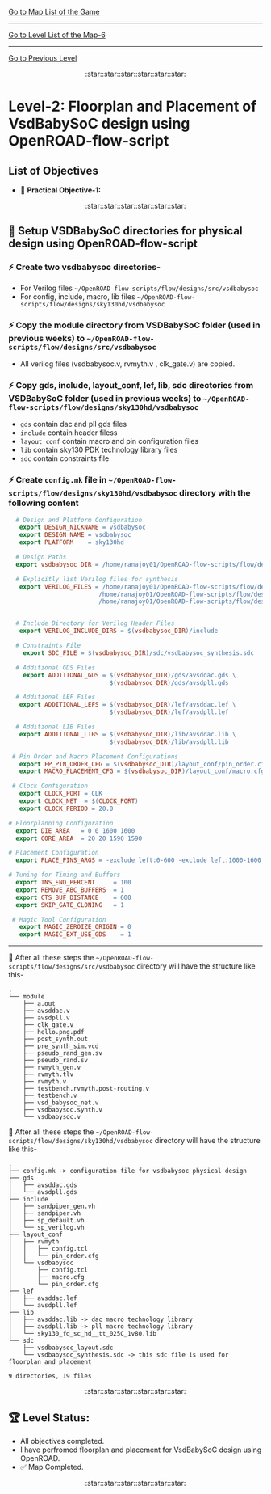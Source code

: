 [Go to Map List of the Game](https://github.com/Ranajoy01/Map_List_Path_to_silicon_RISC_V_SoC_Tapeout_game)

---

[Go to Level List of the Map-6](https://github.com/Ranajoy01/Map_6_Path_to_silicon_RISC_V_SoC_Tapeout_game)

---

[Go to Previous Level](../Level_1/readme.md)

<div align="center">:star::star::star::star::star::star:</div> 

# Level-2: Floorplan and Placement of VsdBabySoC design using OpenROAD-flow-script

## List of Objectives

- :microscope: <b>Practical Objective-1:</b> []()
  
 <div align="center">:star::star::star::star::star::star:</div> 

## :microscope: Setup VSDBabySoC directories for physical design using OpenROAD-flow-script
### :zap: Create two vsdbabysoc directories-
- For Verilog files `~/OpenROAD-flow-scripts/flow/designs/src/vsdbabysoc`
- For config, include, macro, lib files `~/OpenROAD-flow-scripts/flow/designs/sky130hd/vsdbabysoc`

### :zap: Copy the module  directory from VSDBabySoC folder (used in previous weeks) to `~/OpenROAD-flow-scripts/flow/designs/src/vsdbabysoc`
- All verilog files (vsdbabysoc.v, rvmyth.v , clk_gate.v) are copied.

### :zap: Copy gds,  include,  layout_conf,  lef,  lib,  sdc directories from VSDBabySoC folder (used in previous weeks) to `~/OpenROAD-flow-scripts/flow/designs/sky130hd/vsdbabysoc`
- `gds` contain dac and pll gds files
- `include` contain header filess
- `layout_conf` contain macro and pin configuration files
- `lib` contain  sky130 PDK technology library files
- `sdc` contain constraints file

### :zap: Create `config.mk` file in `~/OpenROAD-flow-scripts/flow/designs/sky130hd/vsdbabysoc` directory with the following content
```mk
  # Design and Platform Configuration
   export DESIGN_NICKNAME = vsdbabysoc
   export DESIGN_NAME = vsdbabysoc
   export PLATFORM    = sky130hd

  # Design Paths
  export vsdbabysoc_DIR = /home/ranajoy01/OpenROAD-flow-scripts/flow/designs/sky130hd/$(DESIGN_NICKNAME)

  # Explicitly list Verilog files for synthesis
   export VERILOG_FILES = /home/ranajoy01/OpenROAD-flow-scripts/flow/designs/src/vsdbabysoc/module/vsdbabysoc.v \
                         /home/ranajoy01/OpenROAD-flow-scripts/flow/designs/src/vsdbabysoc/module/rvmyth.v \
                         /home/ranajoy01/OpenROAD-flow-scripts/flow/designs/src/vsdbabysoc/module/clk_gate.v


  # Include Directory for Verilog Header Files
   export VERILOG_INCLUDE_DIRS = $(vsdbabysoc_DIR)/include

  # Constraints File
    export SDC_FILE = $(vsdbabysoc_DIR)/sdc/vsdbabysoc_synthesis.sdc

  # Additional GDS Files
    export ADDITIONAL_GDS = $(vsdbabysoc_DIR)/gds/avsddac.gds \
                            $(vsdbabysoc_DIR)/gds/avsdpll.gds

  # Additional LEF Files
   export ADDITIONAL_LEFS = $(vsdbabysoc_DIR)/lef/avsddac.lef \
                            $(vsdbabysoc_DIR)/lef/avsdpll.lef

  # Additional LIB Files
   export ADDITIONAL_LIBS = $(vsdbabysoc_DIR)/lib/avsddac.lib \
                            $(vsdbabysoc_DIR)/lib/avsdpll.lib

 # Pin Order and Macro Placement Configurations
   export FP_PIN_ORDER_CFG = $(vsdbabysoc_DIR)/layout_conf/pin_order.cfg
   export MACRO_PLACEMENT_CFG = $(vsdbabysoc_DIR)/layout_conf/macro.cfg

 # Clock Configuration
   export CLOCK_PORT = CLK
   export CLOCK_NET  = $(CLOCK_PORT)
   export CLOCK_PERIOD = 20.0

# Floorplanning Configuration
  export DIE_AREA   = 0 0 1600 1600
  export CORE_AREA  = 20 20 1590 1590

# Placement Configuration
  export PLACE_PINS_ARGS = -exclude left:0-600 -exclude left:1000-1600 -exclude right:* -exclude top:* -exclude bottom:*

# Tuning for Timing and Buffers
  export TNS_END_PERCENT     = 100
  export REMOVE_ABC_BUFFERS  = 1
  export CTS_BUF_DISTANCE    = 600
  export SKIP_GATE_CLONING   = 1

 # Magic Tool Configuration
   export MAGIC_ZEROIZE_ORIGIN = 0
   export MAGIC_EXT_USE_GDS    = 1
```

---

:100: After all these steps the `~/OpenROAD-flow-scripts/flow/designs/src/vsdbabysoc` directory will have the structure like this-
```
.
└── module
    ├── a.out
    ├── avsddac.v
    ├── avsdpll.v
    ├── clk_gate.v
    ├── hello.png.pdf
    ├── post_synth.out
    ├── pre_synth_sim.vcd
    ├── pseudo_rand_gen.sv
    ├── pseudo_rand.sv
    ├── rvmyth_gen.v
    ├── rvmyth.tlv
    ├── rvmyth.v
    ├── testbench.rvmyth.post-routing.v
    ├── testbench.v
    ├── vsd_babysoc_net.v
    ├── vsdbabysoc.synth.v
    └── vsdbabysoc.v

```
:100: After all these steps the `~/OpenROAD-flow-scripts/flow/designs/sky130hd/vsdbabysoc` directory will have the structure like this-
```
.
├── config.mk -> configuration file for vsdbabysoc physical design
├── gds
│   ├── avsddac.gds
│   └── avsdpll.gds
├── include
│   ├── sandpiper_gen.vh
│   ├── sandpiper.vh
│   ├── sp_default.vh
│   └── sp_verilog.vh
├── layout_conf
│   ├── rvmyth
│   │   ├── config.tcl
│   │   └── pin_order.cfg
│   └── vsdbabysoc
│       ├── config.tcl
│       ├── macro.cfg
│       └── pin_order.cfg
├── lef
│   ├── avsddac.lef
│   └── avsdpll.lef
├── lib
│   ├── avsddac.lib -> dac macro technology library
│   ├── avsdpll.lib -> pll macro technology library
│   └── sky130_fd_sc_hd__tt_025C_1v80.lib
└── sdc
    ├── vsdbabysoc_layout.sdc
    └── vsdbabysoc_synthesis.sdc -> this sdc file is used for floorplan and placement

9 directories, 19 files

```


 <div align="center">:star::star::star::star::star::star:</div> 

 ## :trophy: Level Status: 

- All objectives completed.
- I have perfromed floorplan and placement for VsdBabySoC design using OpenROAD.
- :white_check_mark: Map Completed.
  
<div align="center">:star::star::star::star::star::star:</div> 


